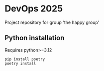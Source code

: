 # DevOps 2025
Project repository for group 'the happy group'

## Python installation
Requires python>=3.12
```
pip install poetry
poetry install
```
